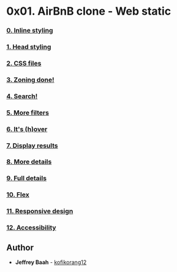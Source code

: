 # 0x01. AirBnB clone - Web static

### [0. Inline styling](./0-index.html)

### [1. Head styling](./1-index.html)

### [2. CSS files](./2-index.html)

### [3. Zoning done!](./3-index.html)

### [4. Search!](./4-index.html)

### [5. More filters](./5-index.html)

### [6. It's (h)over](./6-index.html)

### [7. Display results](./7-index.html)

### [8. More details](./8-index.html)

### [9. Full details](./100-index.html)

### [10. Flex](./101-index.html)

### [11. Responsive design](./102-index.html)

### [12. Accessibility](./103-index.html)

## Author
* **Jeffrey Baah** - [kofikorang12](https://github.com/kofikorang12)

